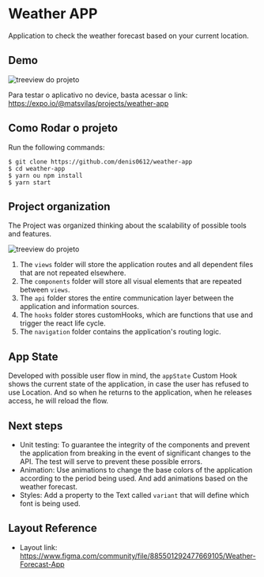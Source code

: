 # Weather APP

Application to check the weather forecast based on your current location.

## Demo

![treeview do projeto](https://github.com//denis0612/weather-app/blob/main/assets/demo.jpg?raw=true)

Para testar o aplicativo no device, basta acessar o link:
https://expo.io/@matsvilas/projects/weather-app

## Como Rodar o projeto

Run the following commands:
```
$ git clone https://github.com/denis0612/weather-app
$ cd weather-app
$ yarn ou npm install
$ yarn start
```

## Project organization

The Project was organized thinking about the scalability of possible tools and features.

![treeview do projeto](https://github.com//denis0612/weather-app/blob/main/assets/treeview.png?raw=true)

1. The `views` folder will store the application routes and all dependent files that are not repeated elsewhere.
2. The `components` folder will store all visual elements that are repeated between `views`.
3. The `api` folder stores the entire communication layer between the application and information sources.
4. The `hooks` folder stores customHooks, which are functions that use and trigger the react life cycle.
5. The `navigation` folder contains the application's routing logic.

## App State

Developed with possible user flow in mind, the `appState` Custom Hook shows the current state of the application, in case the user has refused to use Location. And so when he returns to the application, when he releases access, he will reload the flow.

## Next steps

- Unit testing: To guarantee the integrity of the components and prevent the application from breaking in the event of significant changes to the API. The test will serve to prevent these possible errors.
- Animation: Use animations to change the base colors of the application according to the period being used. And add animations based on the weather forecast.
- Styles: Add a property to the Text called `variant` that will define which font is being used.

## Layout Reference

- Layout link: https://www.figma.com/community/file/885501292477669105/Weather-Forecast-App
